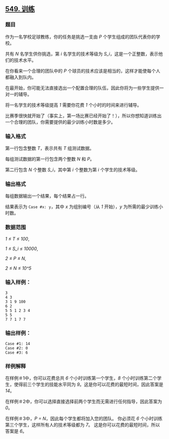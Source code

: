 ## [549. 训练](https://www.acwing.com/problem/content/551/)

### 题目

作为一名学校足球教练，你的任务是挑选一支由 *P* 个学生组成的团队代表你的学校。

共有 *N* 名学生供你挑选，第 *i* 名学生的技术等级为 *S_i*，这是一个正整数，表示他们的技术水平。

在你看来一个合理的团队中的 *P* 个球员的技术应该是相当的，这样才能使每个人都融入到队内。

在最开始，你可能无法直接选出一个配置合理的队伍，因此你将为一些学生提供一对一的辅导。

将一名学生的技术等级提高 *1* 需要你花费 *1* 个小时的时间来进行辅导。

比赛季很快就开始了（事实上，第一场比赛已经开始了！），所以你想知道训练出一个合理的团队，你需要提供的最少训练小时数是多少。

### 输入格式

第一行包含整数 *T*，表示共有 *T* 组测试数据。

每组测试数据的第一行包含两个整数 *N* 和 *P*。

第二行包含 *N* 个整数 *S_i*，其中第 *i* 个整数为第 *i* 个学生的技术等级。

### 输出格式

每组数据输出一个结果，每个结果占一行。

结果表示为 `Case #x: y`，其中 *x* 为组别编号（从 *1* 开始），*y* 为所需的最少训练小时数。

### 数据范围

*1 ≤ T ≤ 100*,

*1 ≤ S_i ≤ 10000*,

*2 ≤ P ≤ N*,

*2 ≤ N ≤ 10^5*

### 输入样例：

```
3
4 3
3 1 9 100
6 2
5 5 1 2 3 4
5 5
7 7 1 7 7
```

### 输出样例：

```
Case #1: 14
Case #2: 0
Case #3: 6
```

### 样例解释

在样例＃1中，你可以花费总共 *6* 个小时训练第一个学生，*8* 个小时训练第二个学生，使得前三个学生的技能水平同为 *9*。这是你可以花费的最短时间，因此答案是 *14*。

在样例＃2中，你可以选择直接选择前两个学生而无需进行任何指导，因此答案为 *0*。

在样例＃3中，*P = N*，因此每个学生都将加入您的团队。 你必须花 *6* 个小时训练第三个学生，这样所有人的技术等级都为 *7*。 这是你可以花费的最短时间，所以答案是 *6*。
